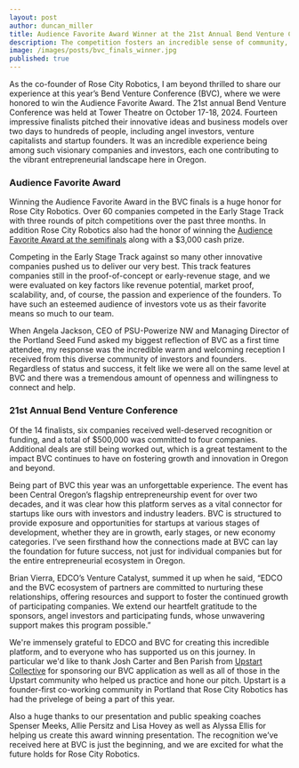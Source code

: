 ```yaml
---
layout: post
author: duncan_miller
title: Audience Favorite Award Winner at the 21st Annual Bend Venture Conference
description: The competition fosters an incredible sense of community, where early-stage teams can network, share ideas, and gain valuable feedback
image: /images/posts/bvc_finals_winner.jpg
published: true
---
```


As the co-founder of Rose City Robotics, I am beyond thrilled to share our experience at this year’s Bend Venture Conference (BVC), where we were honored to win the Audience Favorite Award. The 21st annual Bend Venture Conference was held at Tower Theatre on October 17-18, 2024. Fourteen impressive finalists pitched their innovative ideas and business models over two days to hundreds of people, including angel investors, venture capitalists and startup founders. It was an incredible experience being among such visionary companies and investors, each one contributing to the vibrant entrepreneurial landscape here in Oregon.

### Audience Favorite Award

Winning the Audience Favorite Award in the BVC finals is a huge honor for Rose City Robotics. Over 60 companies competed in the Early Stage Track with three rounds of pitch competitions over the past three months. In addition Rose City Robotics also had the honor of winning the [Audience Favorite Award at the semifinals](/2024/09/30/rose-city-robotics-wins-audience-favorite-award-and-advances-to-finals-at-bend-venture-conference/) along with a $3,000 cash prize.

Competing in the Early Stage Track against so many other innovative companies pushed us to deliver our very best. This track features companies still in the proof-of-concept or early-revenue stage, and we were evaluated on key factors like revenue potential, market proof, scalability, and, of course, the passion and experience of the founders. To have such an esteemed audience of investors vote us as their favorite means so much to our team.

When Angela Jackson, CEO of PSU-Powerize NW and Managing Director of the Portland Seed Fund asked my biggest reflection of BVC as a first time attendee, my response was the incredible warm and welcoming reception I received from this diverse community of investors and founders. Regardless of status and success, it felt like we were all on the same level at BVC and there was a tremendous amount of openness and willingness to connect and help.

### 21st Annual Bend Venture Conference
Of the 14 finalists, six companies received well-deserved recognition or funding, and a total of $500,000 was committed to four companies. Additional deals are still being worked out, which is a great testament to the impact BVC continues to have on fostering growth and innovation in Oregon and beyond.

Being part of BVC this year was an unforgettable experience. The event has been Central Oregon’s flagship entrepreneurship event for over two decades, and it was clear how this platform serves as a vital connector for startups like ours with investors and industry leaders. BVC is structured to provide exposure and opportunities for startups at various stages of development, whether they are in growth, early stages, or new economy categories. I’ve seen firsthand how the connections made at BVC can lay the foundation for future success, not just for individual companies but for the entire entrepreneurial ecosystem in Oregon.

Brian Vierra, EDCO’s Venture Catalyst, summed it up when he said, “EDCO and the BVC ecosystem of partners are committed to nurturing these relationships, offering resources and support to foster the continued growth of participating companies. We extend our heartfelt gratitude to the sponsors, angel investors and participating funds, whose unwavering support makes this program possible.”

We're immensely grateful to EDCO and BVC for creating this incredible platform, and to everyone who has supported us on this journey. In particular we'd like to thank Josh Carter and Ben Parish from [Upstart Collective](https://www.upstartcollective.org/) for sponsoring our BVC application as well as all of those in the Upstart community who helped us practice and hone our pitch. Upstart is a founder-first co-working community in Portland that Rose City Robotics has had the privelege of being a part of this year.

Also a huge thanks to our presentation and public speaking coaches Spenser Meeks, Allie Persitz and Lisa Hovey as well as Alyssa Ellis for helping us create this award winning presentation. The recognition we’ve received here at BVC is just the beginning, and we are excited for what the future holds for Rose City Robotics.

